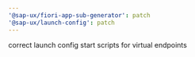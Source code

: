 ```yaml
---
'@sap-ux/fiori-app-sub-generator': patch
'@sap-ux/launch-config': patch
---
```


correct launch config start scripts for virtual endpoints
